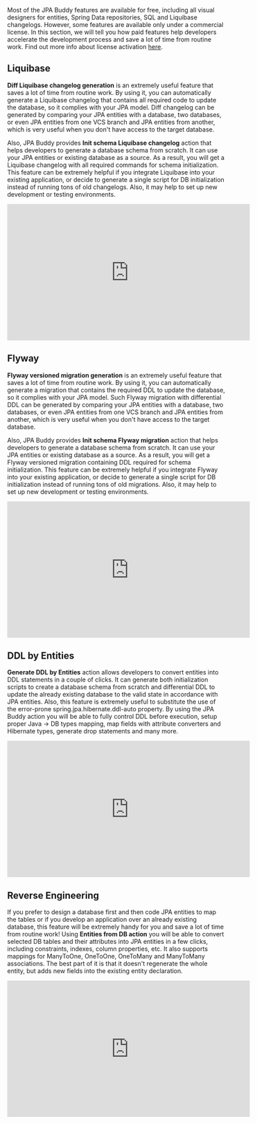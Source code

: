 Most of the JPA Buddy features are available for free, including all visual designers for entities, Spring Data repositories, SQL and Liquibase changelogs. However, some features are available only under a commercial license. In this section, we will tell you how paid features help developers accelerate the development process and save a lot of time from routine work. Find out more info about license activation <a href="https://www.jpa-buddy.com/documentation/#license-activation">here</a>.

## Liquibase

**Diff Liquibase changelog generation** is an extremely useful feature that saves a lot of time from routine work. By using it, you can automatically generate a Liquibase changelog that contains all required code to update the database, so it complies with your JPA model. Diff changelog can be generated by comparing your JPA entities with a database, two databases, or even JPA entities from one VCS branch and JPA entities from another, which is very useful when you don't have access to the target database.

Also, JPA Buddy provides **Init schema Liquibase changelog** action that helps developers to generate a database schema from scratch. It can use your JPA entities or existing database as a source. As a result, you will get a Liquibase changelog with all required commands for schema initialization. This feature can be extremely helpful if you integrate Liquibase into your existing application, or decide to generate a single script for DB initialization instead of running tons of old changelogs. Also, it may help to set up new development or testing environments.

<div class="youtube" align="center">
<iframe width="560" height="315" src="https://www.youtube.com/embed/DC6FrC4olhE" title="YouTube video player" frameborder="0" allow="accelerometer; autoplay; clipboard-write; encrypted-media; gyroscope; picture-in-picture" allowfullscreen></iframe>
</div>

## Flyway

**Flyway versioned migration generation** is an extremely useful feature that saves a lot of time from routine work. By using it, you can automatically generate a migration that contains the required DDL to update the database, so it complies with your JPA model. Such Flyway migration with differential DDL can be generated by comparing your JPA entities with a database, two databases, or even JPA entities from one VCS branch and JPA entities from another, which is very useful when you don't have access to the target database.

Also, JPA Buddy provides **Init schema Flyway migration** action that helps developers to generate a database schema from scratch. It can use your JPA entities or existing database as a source. As a result, you will get a Flyway versioned migration containing DDL required for schema initialization. This feature can be extremely helpful if you integrate Flyway into your existing application, or decide to generate a single script for DB initialization instead of running tons of old migrations. Also, it may help to set up new development or testing environments.

<div class="youtube" align="center">
<iframe width="560" height="315" src="https://www.youtube.com/embed/DC6FrC4olhE" title="YouTube video player" frameborder="0" allow="accelerometer; autoplay; clipboard-write; encrypted-media; gyroscope; picture-in-picture" allowfullscreen></iframe>
</div>

## DDL by Entities

**Generate DDL by Entities** action allows developers to convert entities into DDL statements in a couple of clicks. It can generate both initialization scripts to create a database schema from scratch and differential DDL to update the already existing database to the valid state in accordance with JPA entities. Also, this feature is extremely useful to substitute the use of the error-prone spring.jpa.hibernate.ddl-auto property. By using the JPA Buddy action you will be able to fully control DDL before execution, setup proper Java -> DB types mapping, map fields with attribute converters and Hibernate types, generate drop statements and many more.

<div class="youtube" align="center">
<iframe width="560" height="315" src="https://www.youtube.com/embed/DC6FrC4olhE" title="YouTube video player" frameborder="0" allow="accelerometer; autoplay; clipboard-write; encrypted-media; gyroscope; picture-in-picture" allowfullscreen></iframe>
</div>

## Reverse Engineering 

If you prefer to design a database first and then code JPA entities to map the tables or if you develop an application over an already existing database, this feature will be extremely handy for you and save a lot of time from routine work! Using **Entities from DB action** you will be able to convert selected DB tables and their attributes into JPA entities in a few clicks, including constraints, indexes, column properties, etc. It also supports mappings for ManyToOne, OneToOne, OneToMany and ManyToMany associations. The best part of it is that it doesn't regenerate the whole entity, but adds new fields into the existing entity declaration.

<div class="youtube" align="center">
<iframe width="560" height="315" src="https://www.youtube.com/embed/DC6FrC4olhE" title="YouTube video player" frameborder="0" allow="accelerometer; autoplay; clipboard-write; encrypted-media; gyroscope; picture-in-picture" allowfullscreen></iframe>
</div>
